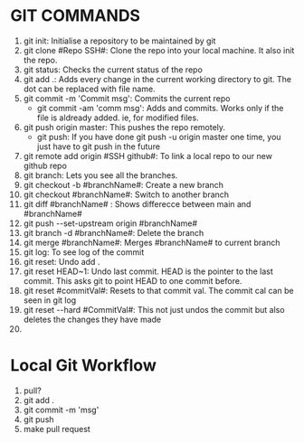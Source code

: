 # GIT COMMANDS

1. git init: Initialise a repository to be maintained by git
2. git clone #Repo SSH#: Clone the repo into your local machine. It also init the repo.
3. git status: Checks the current status of the repo
4. git add .: Adds every change in the current working directory to git. The dot can be replaced with file name.
5. git commit -m 'Commit msg': Commits the current repo
   - git commit -am 'comm msg': Adds and commits. Works only if the file is aldready added. ie, for modified files.
6. git push origin master: This pushes the repo remotely. 
    - git push: If you have done git push -u origin master one time, you just have to git push in the future
7. git remote add origin #SSH github#: To link a local repo to our new github repo
8. git branch: Lets you see all the branches.
9.  git checkout -b #branchName#: Create a new branch
10. git checkout #branchName#: Switch to another branch
11. git diff #branchName# : Shows differecce between main and #branchName#
12. git push --set-upstream origin #branchName#
13. git branch -d #branchName#: Delete the branch
14. git merge #branchName#: Merges #branchName# to current branch
15. git log: To see log of the commit
16. git reset: Undo add .
17. git reset HEAD~1: Undo last commit. HEAD is the pointer to the last commit. This asks git to point HEAD to one commit before.
18. git reset #commitVal#: Resets to that commit val. The commit cal can be seen in git log
19. git reset --hard #CommitVal#: This not just undos the commit but also deletes the changes they have made
20. 


# Local Git Workflow
1. pull?
2. git add .
3. git commit -m 'msg'
4. git push
5. make pull request